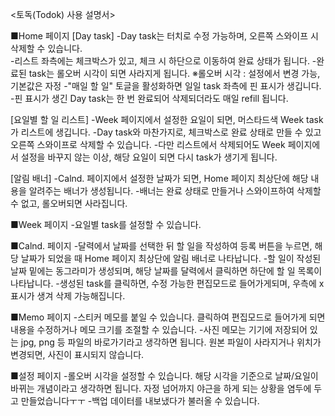 <토독(Todok) 사용 설명서>

■Home 페이지
[Day task]
-Day task는 터치로 수정 가능하며, 오른쪽 스와이프 시 삭제할 수 있습니다.  
-리스트 좌측에는 체크박스가 있고, 체크 시 하단으로 이동하여 완료 상태가 됩니다.
-완료된 task는 롤오버 시각이 되면 사라지게 됩니다.    ※롤오버 시각 : 설정에서 변경 가능, 기본값은 자정
-"매일 할 일" 토글을 활성화하면 일일 task 좌측에 핀 표시가 생깁니다.
-핀 표시가 생긴 Day task는 한 번 완료되어 삭제되더라도 매일 refill 됩니다.

[요일별 할 일 리스트]
-Week 페이지에서 설정한 요일이 되면, 머스타드색 Week task가 리스트에 생깁니다.
-Day task와 마찬가지로, 체크박스로 완료 상태로 만들 수 있고 오른쪽 스와이프로 삭제할 수 있습니다. 
-다만 리스트에서 삭제되어도 Week 페이지에서 설정을 바꾸지 않는 이상, 해당 요일이 되면 다시 task가 생기게 됩니다.

[알림 배너]
-Calnd. 페이지에서 설정한 날짜가 되면, Home 페이지 최상단에 해당 내용을 알려주는 배너가 생성됩니다.
-배너는 완료 상태로 만들거나 스와이프하여 삭제할 수 없고, 롤오버되면 사라집니다.

■Week 페이지
-요일별 task를 설정할 수 있습니다.

■Calnd. 페이지
-달력에서 날짜를 선택한 뒤 할 일을 작성하여 등록 버튼을 누르면, 해당 날짜가 되었을 때 Home 페이지 최상단에 알림 배너로 나타납니다.
-할 일이 작성된 날짜 밑에는 동그라미가 생성되며, 해당 날짜를 달력에서 클릭하면 하단에 할 일 목록이 나타납니다.
-생성된 task를 클릭하면, 수정 가능한 편집모드로 들어가게되며, 우측에 x표시가 생겨 삭제 가능해집니다.

■Memo 페이지
-스티커 메모를 붙일 수 있습니다. 클릭하여 편집모드로 들어가게 되면 내용을 수정하거나 메모 크기를 조절할 수 있습니다.
-사진 메모는 기기에 저장되어 있는 jpg, png 등 파일의 바로가기라고 생각하면 됩니다. 원본 파일이 사라지거나 위치가 변경되면, 사진이 표시되지 않습니다.

■설정 페이지
-롤오버 시각을 설정할 수 있습니다. 해당 시각을 기준으로 날짜/요일이 바뀌는 개념이라고 생각하면 됩니다. 자정 넘어까지 야근을 하게 되는 상황을 염두에 두고 만들었습니다ㅜㅜ
-백업 데이터를 내보냈다가 불러올 수 있습니다.
